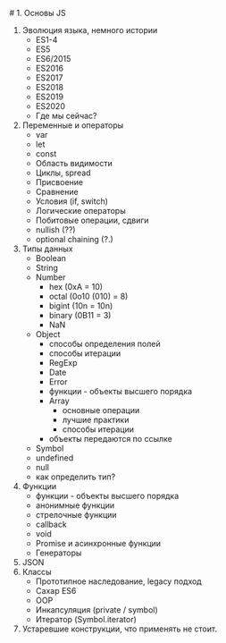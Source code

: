 # 1. Основы JS

1) Эволюция языка, немного истории
    * ES1-4
    * ES5
    * ES6/2015
    * ES2016
    * ES2017
    * ES2018
    * ES2019
    * ES2020
    * Где мы сейчас?
2) Переменные и операторы
    * var
    * let
    * const
    * Область видимости
    * Циклы, spread
    * Присвоение
    * Сравнение
    * Условия (if, switch)
    * Логические операторы
    * Побитовые операции, сдвиги
    * nullish (??)
    * optional chaining (?.)
3) Типы данных
    * Boolean
    * String
    * Number
        * hex (0xA = 10)
        * octal (0o10 (010) = 8)
        * bigint (10n = 10n)
        * binary (0B11 = 3)
        * NaN
    * Object
        * способы определения полей
        * способы итерации
        * RegExp
        * Date
        * Error
        * функции - объекты высшего порядка
        * Array
            * основные операции
            * лучшие практики
            * способы итерации
        * объекты передаются по ссылке
    * Symbol
    * undefined
    * null
    * как определить тип?
6) Функции
    * функции - объекты высшего порядка
    * анонимные функции
    * стрелочные функции
    * callback
    * void
    * Promise и асинхронные функции
    * Генераторы
7) JSON
8) Классы
    * Прототипное наследование, legacy подход
    * Сахар ES6
    * OOP
    * Инкапсуляция (private / symbol)
    * Итератор (Symbol.iterator)
9) Устаревшие конструкции, что применять не стоит.
